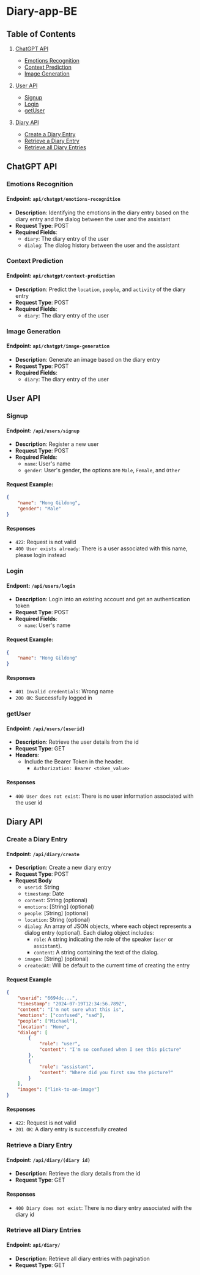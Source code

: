 # Diary-app-BE

## Table of Contents
1. [ChatGPT API](#chatgpt-api)
    - [Emotions Recognition](#emotions-recognition)
    - [Context Prediction](#context-prediction)
    - [Image Generation](#image-generation)

2. [User API](#user-api)
    - [Signup](#signup)
    - [Login](#login)
    - [getUser](#getuser)

3. [Diary API](#diary-api)
    - [Create a Diary Entry](#create-a-diary-entry)
    - [Retrieve a Diary Entry](#retrieve-a-diary-entry)
    - [Retrieve all Diary Entries](#retrieve-all-diary-entries)

## ChatGPT API

### Emotions Recognition

#### Endpoint: `api/chatgpt/emotions-recognition`
- **Description**: Identifying the emotions in the diary entry based on the diary entry and the dialog between the user and the assistant
- **Request Type**: POST
- **Required Fields**:
    - `diary`: The diary entry of the user
    - `dialog`: The dialog history between the user and the assistant

### Context Prediction

#### Endpoint: `api/chatgpt/context-prediction`
- **Description**: Predict the `location`, `people`, and `activity` of the diary entry
- **Request Type**: POST
- **Required Fields**:
    - `diary`: The diary entry of the user

### Image Generation

#### Endpoint: `api/chatgpt/image-generation`
- **Description**: Generate an image based on the diary entry
- **Request Type**: POST
- **Required Fields**:
    - `diary`: The diary entry of the user


## User API

### Signup

#### Endpoint: `/api/users/signup`
- **Description**: Register a new user
- **Request Type**: POST
- **Required Fields**:
    - `name`: User's name
    - `gender`: User's gender, the options are `Male`, `Female`, and `Other`

#### Request Example:
```json
{
    "name": "Hong Gildong",
    "gender": "Male"
}
```

#### Responses
- `422`: Request is not valid
- `400 User exists already`: There is a user associated with this name, please login instead

### Login

#### Endpont: `/api/users/login`
- **Description**: Login into an existing account and get an authentication token
- **Request Type**: POST
- **Required Fields**:
    - `name`: User's name

#### Request Example:
```json
{
    "name": "Hong Gildong"
}
```

#### Responses
- `401 Invalid credentials`: Wrong name
- `200 OK`: Successfully logged in

### getUser

#### Endpoint: `/api/users/(userid)`
- **Description**: Retrieve the user details from the id
- **Request Type**: GET
- **Headers**: 
  - Include the Bearer Token in the header.
    - `Authorization: Bearer <token_value>`

#### Responses
- `400 User does not exist`: There is no user information associated with the user id

## Diary API

### Create a Diary Entry

#### Endpoint: `/api/diary/create`
- **Description**: Create a new diary entry
- **Request Type**: POST
- **Request Body**
    - `userid`: String
    - `timestamp`: Date
    - `content`: String (optional)
    - `emotions`: [String] (optional)
    - `people`: [String] (optional)
    - `location`: String (optional)
    - `dialog`: An array of JSON objects, where each object represents a dialog entry (optional). Each dialog object includes:
         - `role`: A string indicating the role of the speaker (`user` or `assistant`).
         - `content`: A string containing the text of the dialog.
    - `images`: [String] (optional)
    - `createdAt`: Will be default to the current time of creating the entry

#### Request Example
```json
{
    "userid": "6694dc...",
    "timestamp": "2024-07-19T12:34:56.789Z",
    "content": "I'm not sure what this is",
    "emotions": ["confused", "sad"],
    "people": ["Michael"],
    "location": "Home",
    "dialog": [
        {
            "role": "user",
            "content": "I'm so confused when I see this picture"
        },
        {
            "role": "assistant",
            "content": "Where did you first saw the picture?"
        }
    ],
    "images": ["link-to-an-image"]
}
```

#### Responses
 - `422`: Request is not valid
 - `201 OK`: A diary entry is successfully created

### Retrieve a Diary Entry

#### Endpoint: `/api/diary/(diary id)`

- **Description**: Retrieve the diary details from the id
- **Request Type**: GET

#### Responses
- `400 Diary does not exist`: There is no diary entry associated with the diary id

### Retrieve all Diary Entries

#### Endpoint: `api/diary/`

- **Description**: Retrieve all diary entries with pagination
- **Request Type**: GET